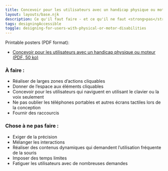 ```yaml
---
title: Concevoir pour les utilisateurs avec un handicap physique ou moteur
layout: layouts/base.njk
description: Ce qu'il faut faire - et ce qu'il ne faut <strong>pas</strong> faire - lors de la conception pour les utilisateurs en situation de handicap physique ou moteur.
tags: designingAccessible
toggle: designing-for-users-with-physical-or-motor-disabilities
---
```

<p>Printable posters <span id="das1">(PDF format)</span>:</p>
<ul>
			<li><a href="{{ rootPath }}docs/posters/MoteurPhysique-fr_2023.pdf" id="das6" aria-labelledby="das6 das1">Concevoir pour les utilisateurs avec un handicap physique ou moteur (<abbr lang="en" title="Portable Document Format">PDF</abbr>, 50 <abbr title="kilo-octet">ko</abbr>)</a></li></ul>


<div class="row">
	<div class="col-md-6">

### À faire :

*   Réaliser de larges zones d’actions cliquables
*   Donner de l’espace aux éléments cliquables
*   Concevoir pour les utilisateurs qui naviguent en utilisant le clavier ou la voix seulement
*   Ne pas oublier les téléphones portables et autres écrans tactiles lors de la conception
*   Fournir des raccourcis
	</div>
	<div class="col-md-6">

### Chose à ne pas faire :

*   Exiger de la précision
*   Mélanger les interactions
*   Réaliser des contenus dynamiques qui demandent l’utilisation fréquente de la souris
*   Imposer des temps limites
*   Fatiguer les utilisateurs avec de nombreuses demandes
	</div>
</div>
